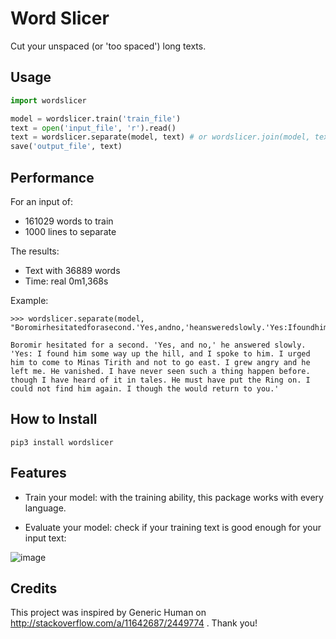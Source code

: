 Word Slicer
==========

Cut your unspaced (or 'too spaced') long texts.



Usage
-----
```python
import wordslicer

model = wordslicer.train('train_file')
text = open('input_file', 'r').read()
text = wordslicer.separate(model, text) # or wordslicer.join(model, text)
save('output_file', text)
```

Performance
-----------

For an input of:
* 161029 words to train
* 1000 lines to separate

The results:
* Text with 36889 words
* Time: real    0m1,368s


Example:
```
>>> wordslicer.separate(model, "Boromirhesitatedforasecond.'Yes,andno,'heansweredslowly.'Yes:Ifoundhimsomewayupthehill,andIspoketohim.IurgedhimtocometoMinasTirithandnottogoeast.Igrewangryandheleftme.Hevanished.Ihaveneverseensuchathinghappenbefore.thoughIhaveheardofitintales.HemusthaveputtheRingon.Icouldnotfindhimagain.Ithoughthewouldreturntoyou.'")

Boromir hesitated for a second. 'Yes, and no,' he answered slowly. 'Yes: I found him some way up the hill, and I spoke to him. I urged him to come to Minas Tirith and not to go east. I grew angry and he left me. He vanished. I have never seen such a thing happen before. though I have heard of it in tales. He must have put the Ring on. I could not find him again. I though the would return to you.'
```


How to Install
--------------

```
pip3 install wordslicer
```

Features
----------------------

* Train your model: with the training ability, this package works with every language.

* Evaluate your model: check if your training text is good enough for your input text:

![image](https://i.imgur.com/bnEqlEP.png)


Credits
----------------------
This project was inspired by Generic Human on http://stackoverflow.com/a/11642687/2449774 . 
Thank you!